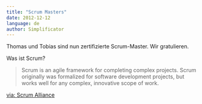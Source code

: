 ```yaml
---
title: "Scrum Masters"
date: 2012-12-12
language: de
author: Simplificator
---
```


Thomas und Tobias sind nun zertifizierte Scrum-Master. Wir gratulieren.

Was ist Scrum?

> Scrum is an agile framework for completing complex projects. Scrum originally was formalized for software development projects, but works well for any complex, innovative scope of work.

[via: Scrum Alliance](http://scrumalliance.org/)
